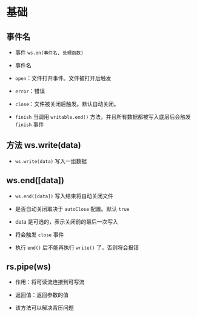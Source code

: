# 基础

## 事件名

*   事件 `ws.on(事件名, 处理函数)`

*   事件名

*   `open`：文件打开事件。文件被打开后触发

*   `error`：错误

*   `close`：文件被关闭后触发。默认自动关闭。

*   `finish` 当调用 `writable.end()` 方法，并且所有数据都被写入底层后会触发 `finish` 事件

## 方法 ws.write(data)

*   `ws.write(data)` 写入一组数据

## ws.end(\[data])

*   `ws.end([data])` 写入结束将自动关闭文件

*   是否自动关闭取决于 `autoClose` 配置。默认 `true`

*   data 是可选的，表示关闭前的最后一次写入

*   将会触发 `close` 事件

*   执行 `end()` 后不能再执行 `write()` 了，否则将会报错

## rs.pipe(ws)

*   作用：将可读流连接到可写流

*   返回值：返回参数的值

*   该方法可以解决背压问题

